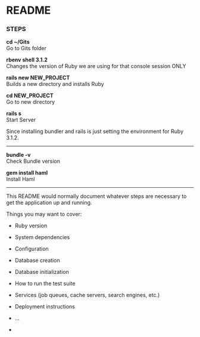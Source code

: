 # README

### STEPS
**cd ~/Gits**<br>
Go to Gits folder

**rbenv shell 3.1.2**<br>
Changes the version of Ruby we are using for that console session ONLY

**rails new NEW_PROJECT**<br>
Builds a new directory and installs Ruby

**cd NEW_PROJECT**<br>
Go to new directory

**rails s**<br>
Start Server

Since installing bundler and rails is just setting the environment for Ruby 3.1.2.

---

**bundle -v**<br>
Check Bundle version

**gem install haml**<br>
Install Haml

---

This README would normally document whatever steps are necessary to get the
application up and running.

Things you may want to cover:

* Ruby version

* System dependencies

* Configuration

* Database creation

* Database initialization

* How to run the test suite

* Services (job queues, cache servers, search engines, etc.)

* Deployment instructions

* ...
*

